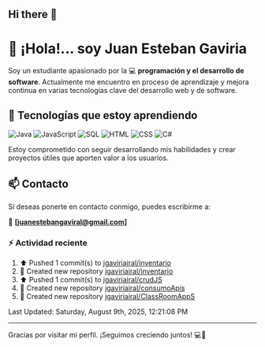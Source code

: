 ## Hi there 👋

# 👋 ¡Hola!... soy Juan Esteban Gaviria 

Soy un estudiante apasionado por la 
:computer: **programación y el desarrollo de software**. 
Actualmente me encuentro en proceso de aprendizaje y mejora continua en varias tecnologías clave del desarrollo web y de software.

## 🚀 Tecnologías que estoy aprendiendo

<p align="left">
  <img src="https://img.shields.io/badge/Java-007396?style=for-the-badge&logo=java&logoColor=white" alt="Java" />
  <img src="https://img.shields.io/badge/JavaScript-F7DF1E?style=for-the-badge&logo=javascript&logoColor=black" alt="JavaScript" />
  <img src="https://img.shields.io/badge/SQL-4479A1?style=for-the-badge&logo=postgresql&logoColor=white" alt="SQL" />
  <img src="https://img.shields.io/badge/HTML5-E34F26?style=for-the-badge&logo=html5&logoColor=white" alt="HTML" />
  <img src="https://img.shields.io/badge/CSS3-1572B6?style=for-the-badge&logo=css3&logoColor=white" alt="CSS" />
  <img src="https://img.shields.io/badge/C%23-239120?style=for-the-badge&logo=c-sharp&logoColor=white" alt="C#" />
</p>

Estoy comprometido con seguir desarrollando mis habilidades y crear proyectos útiles que aporten valor a los usuarios.

## 📫 Contacto

Si deseas ponerte en contacto conmigo, puedes escribirme a:

📧 **[juanestebangaviral@gmail.com]**


### :zap: Actividad reciente
<!--RECENT_ACTIVITY:start-->
1. ⬆️ Pushed 1 commit(s) to [jgaviriairal/inventario](https://github.com/jgaviriairal/inventario)<br>
2. 📔 Created new repository [jgaviriairal/inventario](https://github.com/jgaviriairal/inventario)<br>
3. ⬆️ Pushed 1 commit(s) to [jgaviriairal/crudJS](https://github.com/jgaviriairal/crudJS)<br>
4. 📔 Created new repository [jgaviriairal/consumoApis](https://github.com/jgaviriairal/consumoApis)<br>
5. 📔 Created new repository [jgaviriairal/ClassRoomAppS](https://github.com/jgaviriairal/ClassRoomAppS)<br>
<!--RECENT_ACTIVITY:end-->

<!--RECENT_ACTIVITY:last_update-->
Last Updated: Saturday, August 9th, 2025, 12:21:08 PM
<!--RECENT_ACTIVITY:last_update_end-->

---

Gracias por visitar mi perfil. ¡Seguimos creciendo juntos! 💻🌱
